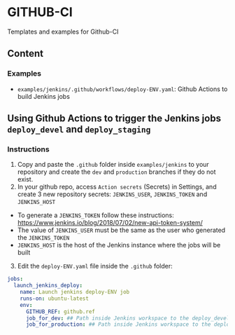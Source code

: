 # GITHUB-CI

Templates and examples for Github-CI

## Content

### Examples

* `examples/jenkins/.github/workflows/deploy-ENV.yaml`: Github Actions to build Jenkins jobs

## Using Github Actions to trigger the Jenkins jobs `deploy_devel` and `deploy_staging`

### Instructions

1. Copy and paste the `.github` folder inside `examples/jenkins` to your repository and create the `dev` and `production` branches if they do not exist.
2. In your github repo, access `Action secrets` (Secrets) in Settings, and create 3 new repository secrets: `JENKINS_USER`, `JENKINS_TOKEN` and `JENKINS_HOST`
  * To generate a `JENKINS_TOKEN` follow these instructions: https://www.jenkins.io/blog/2018/07/02/new-api-token-system/
  * The value of `JENKINS_USER` must be the same as the user who generated the `JENKINS_TOKEN`
  * `JENKINS_HOST` is the host of the Jenkins instance where the jobs will be built
3. Edit the `deploy-ENV.yaml` file inside the `.github` folder:

```yaml
jobs:
  launch_jenkins_deploy:
    name: Launch jenkins deploy-ENV job
    runs-on: ubuntu-latest
    env:
      GITHUB_REF: github.ref
      job_for_dev: ## Path inside Jenkins workspace to the deploy_devel job
      job_for_production: ## Path inside Jenkins workspace to the deploy_staging job
```
